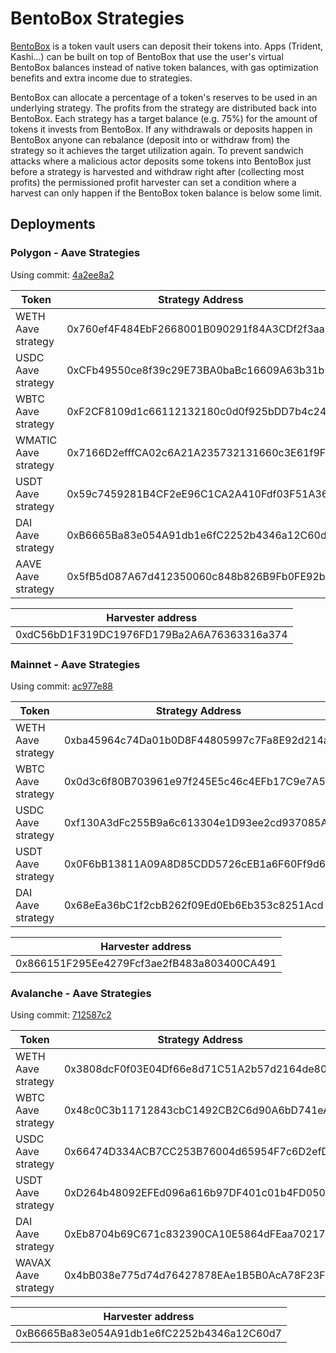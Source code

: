 # BentoBox Strategies

[BentoBox](https://github.com/sushiswap/bentobox/) is a token vault users can deposit their tokens into. Apps (Trident, Kashi...) can be built on top of BentoBox that use the user's virtual BentoBox balances instead of native token balances, with gas optimization benefits and extra income due to strategies.

BentoBox can allocate a percentage of a token's reserves to be used in an underlying strategy. The profits from the strategy are distributed back into BentoBox. Each strategy has a target balance (e.g. 75%) for the amount of tokens it invests from BentoBox. If any withdrawals or deposits happen in BentoBox anyone can rebalance (deposit into or withdraw from) the strategy so it achieves the target utilization again. To prevent sandwich attacks where a malicious actor deposits some tokens into BentoBox just before a strategy is harvested and withdraw right after (collecting most profits) the permissioned profit harvester can set a condition where a harvest can only happen if the BentoBox token balance is below some limit.

## Deployments

### Polygon - Aave Strategies

Using commit: [4a2ee8a2](https://github.com/sushiswap/bentobox-strategies/tree/4a2ee8a2e069253e47511671226dbcb967baf0e7)

| Token                      | Strategy Address                           |
| -------------------------- | ------------------------------------------ |
| WETH Aave strategy         | 0x760ef4F484EbF2668001B090291f84A3CDf2f3aa |
| USDC Aave strategy         | 0xCFb49550ce8f39c29E73BA0baBc16609A63b31b1 |
| WBTC Aave strategy         | 0xF2CF8109d1c66112132180c0d0f925bDD7b4c246 |
| WMATIC Aave strategy       | 0x7166D2efffCA02c6A21A235732131660c3E61f9F |
| USDT Aave strategy         | 0x59c7459281B4CF2eE96C1CA2A410Fdf03F51A369 |
| DAI Aave strategy          | 0xB6665Ba83e054A91db1e6fC2252b4346a12C60d7 |
| AAVE Aave strategy         | 0x5fB5d087A67d412350060c848b826B9Fb0FE92bA |

| Harvester address                          |
| ------------------------------------------ |
| 0xdC56bD1F319DC1976FD179Ba2A6A76363316a374 |

### Mainnet - Aave Strategies

Using commit: [ac977e88](https://github.com/sushiswap/bentobox-strategies/tree/ac977e88e5721f1aedd016234b8419be271292c1)

| Token                      | Strategy Address                           |
| -------------------------- | ------------------------------------------ |
| WETH Aave strategy         | 0xba45964c74Da01b0D8F44805997c7Fa8E92d214a |
| WBTC Aave strategy         | 0x0d3c6f80B703961e97f245E5c46c4EFb17C9e7A5 |
| USDC Aave strategy         | 0xf130A3dFc255B9a6c613304e1D93ee2cd937085A |
| USDT Aave strategy         | 0x0F6bB13811A09A8D85CDD5726cEB1a6F60Ff9d6C |
| DAI Aave strategy          | 0x68eEa36bC1f2cbB262f09Ed0Eb6Eb353c8251Acd |

| Harvester address                          |
| ------------------------------------------ |
| 0x866151F295Ee4279Fcf3ae2fB483a803400CA491 |

### Avalanche - Aave Strategies

Using commit: [712587c2](https://github.com/sushiswap/bentobox-strategies/commit/712587c260bd4952ab3fc5164ea9ff00d39a8a5c)

| Token                      | Strategy Address                           |
| -------------------------- | ------------------------------------------ |
| WETH Aave strategy         | 0x3808dcF0f03E04Df66e8d71C51A2b57d2164de80 |
| WBTC Aave strategy         | 0x48c0C3b11712843cbC1492CB2C6d90A6bD741eA2 |
| USDC Aave strategy         | 0x66474D334ACB7CC253B76004d65954F7c6D2efD8 |
| USDT Aave strategy         | 0xD264b48092EFEd096a616b97DF401c01b4FD0501 |
| DAI Aave strategy          | 0xEb8704b69C671c832390CA10E5864dFEaa70217D |
| WAVAX Aave strategy        | 0x4bB038e775d74d76427878EAe1B5B0AcA78F23Fe |

| Harvester address                          |
| ------------------------------------------ |
| 0xB6665Ba83e054A91db1e6fC2252b4346a12C60d7 |
